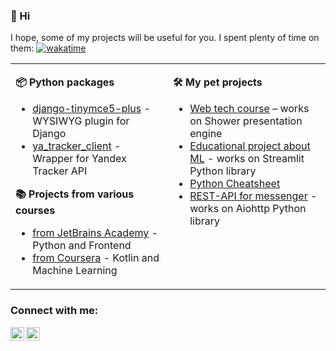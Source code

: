 ### 👋 Hi

I hope, some of my projects will be useful for you. I spent plenty of time on them: 
[![wakatime](https://wakatime.com/badge/user/14c1cb59-a010-42dd-819e-f014f6d1fa29.svg)](https://wakatime.com/@14c1cb59-a010-42dd-819e-f014f6d1fa29)

<table><tr><td valign="top" width="50%">

**📦 Python packages**

* [django-tinymce5-plus](https://github.com/danfimov/django-tinymce5-plus) - WYSIWYG plugin for Django
* [ya_tracker_client](https://github.com/danfimov/ya_tracker_client) - Wrapper for Yandex Tracker API

**📚 Projects from various courses**

* [from JetBrains Academy](https://github.com/danfimov/JetBrains-Academy) - Python and Frontend
* [from Coursera](https://github.com/danfimov/coursera) - Kotlin and Machine Learning
 

  
</td><td valign="top" width="50%">

**🛠 My pet projects**
  
* [Web tech course](https://github.com/danfimov/shower-presentation) – works on Shower presentation engine
* [Educational project about ML](https://github.com/danfimov/Easy-ML) - works on Streamlit Python library
* [Python Cheatsheet](https://github.com/danfimov/python-basics-cheatsheet)
* [REST-API for messenger](https://github.com/danfimov/messenger-api) - works on Aiohttp Python library
  
</td></tr></table>

### Connect with me:

[<img align="left" alt="anfimov_work | Telegram" width="22px" src="https://cdn.jsdelivr.net/npm/simple-icons@v3/icons/telegram.svg" />](https://t.me/anfimov_work)
[<img align="left" alt="lovesolaristics | Mail" width="22px" src="https://cdn.jsdelivr.net/npm/simple-icons@v3/icons/gmail.svg" />](mailto:lovesolaristics@gmail.com)


